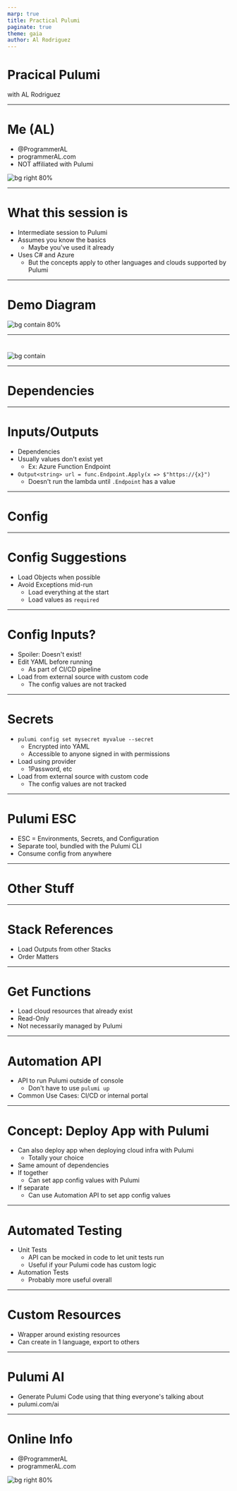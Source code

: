 ```yaml
---
marp: true
title: Practical Pulumi
paginate: true
theme: gaia
author: Al Rodriguez
---
```


# Pracical Pulumi

with AL Rodriguez

---

# Me (AL)

- @ProgrammerAL
- programmerAL.com
- NOT affiliated with Pulumi

![bg right 80%](presentation-images/presentation_link_qrcode.png)

---

# What this session is

- Intermediate session to Pulumi
- Assumes you know the basics
  - Maybe you've used it already
- Uses C# and Azure
  - But the concepts apply to other languages and clouds supported by Pulumi

---

# Demo Diagram

![bg contain 80%](diagrams/demo-app.svg)

---

#

![bg contain](presentation-images/pulumi-state-flow.png)

---

# Dependencies

---

# Inputs/Outputs

- Dependencies
- Usually values don't exist yet
  - Ex: Azure Function Endpoint
- `Output<string> url = func.Endpoint.Apply(x => $"https://{x}")`
  - Doesn't run the lambda until `.Endpoint` has a value

---

# Config

---

# Config Suggestions

- Load Objects when possible
- Avoid Exceptions mid-run
  - Load everything at the start
  - Load values as `required`

---

# Config Inputs?

- Spoiler: Doesn't exist!
- Edit YAML before running
  - As part of CI/CD pipeline
- Load from external source with custom code
  - The config values are not tracked

---

# Secrets

- `pulumi config set mysecret myvalue --secret`
  - Encrypted into YAML
  - Accessible to anyone signed in with permissions
- Load using provider
  - 1Password, etc
- Load from external source with custom code
  - The config values are not tracked

---

# Pulumi ESC

- ESC = Environments, Secrets, and Configuration
- Separate tool, bundled with the Pulumi CLI
- Consume config from anywhere

---

# Other Stuff

---

# Stack References

- Load Outputs from other Stacks
- Order Matters

---

# Get Functions

- Load cloud resources that already exist
- Read-Only
- Not necessarily managed by Pulumi

---

# Automation API

- API to run Pulumi outside of console
  - Don't have to use `pulumi up`
- Common Use Cases: CI/CD or internal portal

---

# Concept: Deploy App with Pulumi

- Can also deploy app when deploying cloud infra with Pulumi
  - Totally your choice
- Same amount of dependencies
- If together
  - Can set app config values with Pulumi
- If separate
  - Can use Automation API to set app config values

---

# Automated Testing

- Unit Tests
  - API can be mocked in code to let unit tests run
  - Useful if your Pulumi code has custom logic
- Automation Tests
  - Probably more useful overall

---

# Custom Resources

- Wrapper around existing resources
- Can create in 1 language, export to others

---

# Pulumi AI

- Generate Pulumi Code using that thing everyone's talking about
- pulumi.com/ai

---

# Online Info

- @ProgrammerAL
- programmerAL.com

![bg right 80%](presentation-images/presentation_link_qrcode.png)
